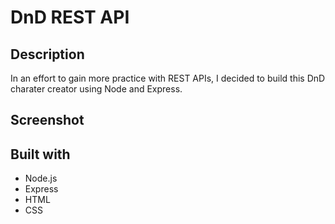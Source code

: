 # DnD REST API

## Description

In an effort to gain more practice with REST APIs, I decided to build this DnD charater creator using Node and Express.

## Screenshot

## Built with

- Node.js
- Express
- HTML
- CSS
